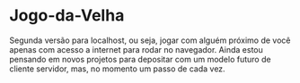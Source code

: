 # Jogo-da-Velha

Segunda versão para localhost, ou seja, jogar com alguém próximo de você apenas com acesso a internet para rodar no navegador.
Ainda estou pensando em novos projetos para depositar com um modelo futuro de cliente servidor, mas, no momento um passo de cada vez.
